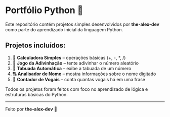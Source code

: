 # Portfólio Python 🐍

Este repositório contém projetos simples desenvolvidos por **the-alex-dev** como parte do aprendizado inicial da linguagem Python.

## Projetos incluídos:

1. 📌 **Calculadora Simples** – operações básicas (+, -, *, /)
2. 🎯 **Jogo da Adivinhação** – tente adivinhar o número aleatório
3. 🧮 **Tabuada Automática** – exibe a tabuada de um número
4. 🔠 **Analisador de Nome** – mostra informações sobre o nome digitado
5. 🔡 **Contador de Vogais** – conta quantas vogais há em uma frase

Todos os projetos foram feitos com foco no aprendizado de lógica e estruturas básicas do Python.

---

Feito por **the-alex-dev** 🚀